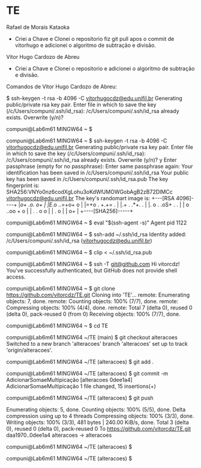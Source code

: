 # TE

Rafael de Morais Kataoka
- Criei a Chave e Clonei o repositorio fiz git pull apos o commit de vitorhugo e adicionei o algoritmo de subtração e divisão.

Vitor Hugo Cardozo de Abreu
- Criei a Chave e Clonei o repositorio e adicionei o algoritmo de subtração e divisão.


Comandos de Vitor Hugo Cardozo de Abreu:

$ ssh-keygen -t rsa -b 4096 -C vitorhugocdz@edu.unifil.br
Generating public/private rsa key pair.
Enter file in which to save the key (/c/Users/compuni/.ssh/id_rsa):
/c/Users/compuni/.ssh/id_rsa already exists.
Overwrite (y/n)?

compuni@Lab6m61 MINGW64 ~
$

compuni@Lab6m61 MINGW64 ~
$ ssh-keygen -t rsa -b 4096 -C vitorhugocdz@edu.unifil.br
Generating public/private rsa key pair.
Enter file in which to save the key (/c/Users/compuni/.ssh/id_rsa):
/c/Users/compuni/.ssh/id_rsa already exists.
Overwrite (y/n)? y
Enter passphrase (empty for no passphrase):
Enter same passphrase again:
Your identification has been saved in /c/Users/compuni/.ssh/id_rsa
Your public key has been saved in /c/Users/compuni/.ssh/id_rsa.pub
The key fingerprint is:
SHA256:VNYo0nz6codXgLohu3oKdWfJMOWGobAgB2zB72DIMCc vitorhugocdz@edu.unifil.br
The key's randomart image is:
+---[RSA 4096]----+
|*o+   .o. o+     |
|E*.o ..=+o+ o    |
|=+o . +.+=   .   |
|.+ .  .*+.    .  |
|. o . .oS+ . .   |
|   o ..oo + o    |
|  .    . o o     |
|   .  o          |
|    o+           |
+----[SHA256]-----+

compuni@Lab6m61 MINGW64 ~
$ eval "$(ssh-agent -s)"
Agent pid 1122

compuni@Lab6m61 MINGW64 ~
$ ssh-add ~/.ssh/id_rsa
Identity added: /c/Users/compuni/.ssh/id_rsa (vitorhugocdz@edu.unifil.br)

compuni@Lab6m61 MINGW64 ~
$ clip < ~/.ssh/id_rsa.pub

compuni@Lab6m61 MINGW64 ~
$ ssh -T git@github.com
Hi vitorcdz! You've successfully authenticated, but GitHub does not provide shell access.

compuni@Lab6m61 MINGW64 ~
$ git clone https://github.com/vitorcdz/TE.git
Cloning into 'TE'...
remote: Enumerating objects: 7, done.
remote: Counting objects: 100% (7/7), done.
remote: Compressing objects: 100% (4/4), done.
remote: Total 7 (delta 0), reused 0 (delta 0), pack-reused 0 (from 0)
Receiving objects: 100% (7/7), done.

compuni@Lab6m61 MINGW64 ~
$ cd TE

compuni@Lab6m61 MINGW64 ~/TE (main)
$ git checkout alteracoes
Switched to a new branch 'alteracoes'
branch 'alteracoes' set up to track 'origin/alteracoes'.

compuni@Lab6m61 MINGW64 ~/TE (alteracoes)
$ git add .

compuni@Lab6m61 MINGW64 ~/TE (alteracoes)
$ git commit -m AdicionarSomaeMultipicação
[alteracoes 0dee1a4] AdicionarSomaeMultipicação
 1 file changed, 15 insertions(+)

compuni@Lab6m61 MINGW64 ~/TE (alteracoes)
$ git push

Enumerating objects: 5, done.
Counting objects: 100% (5/5), done.
Delta compression using up to 4 threads
Compressing objects: 100% (3/3), done.
Writing objects: 100% (3/3), 481 bytes | 240.00 KiB/s, done.
Total 3 (delta 0), reused 0 (delta 0), pack-reused 0
To https://github.com/vitorcdz/TE.git
   daa1970..0dee1a4  alteracoes -> alteracoes

compuni@Lab6m61 MINGW64 ~/TE (alteracoes)
$

compuni@Lab6m61 MINGW64 ~/TE (alteracoes)
$
